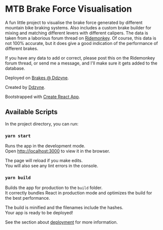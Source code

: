 # MTB Brake Force Visualisation

A fun little project to visualise the brake force generated by different mountain bike braking systems. Also includes a custom brake builder for mixing and matching different levers with different calipers. The data is taken from a laborious forum thread on [Ridemonkey](https://ridemonkey.bikemag.com/threads/frankenbrakes-and-brake-improvement-discussion.274164/). Of course, this data is not 100% accurate, but it does give a good indication of the performance of different brakes.

If you have any data to add or correct, please post this on the Ridemonkey forum thread, or send me a message, and I'll make sure it gets added to the database.

Deployed on [Brakes @ Ddzyne](https://brakes.ddzyne.nl).

Created by [Ddzyne](https://ddzyne.nl).

Bootstrapped with [Create React App](https://github.com/facebook/create-react-app).

## Available Scripts

In the project directory, you can run:

### `yarn start`

Runs the app in the development mode.<br>
Open [http://localhost:3000](http://localhost:3000) to view it in the browser.

The page will reload if you make edits.<br>
You will also see any lint errors in the console.

### `yarn build`

Builds the app for production to the `build` folder.<br>
It correctly bundles React in production mode and optimizes the build for the best performance.

The build is minified and the filenames include the hashes.<br>
Your app is ready to be deployed!

See the section about [deployment](https://facebook.github.io/create-react-app/docs/deployment) for more information.